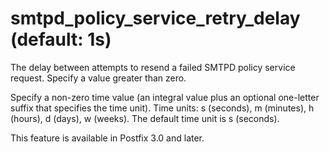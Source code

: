 # smtpd_policy_service_retry_delay (default: 1s)
 The delay between attempts to resend a failed SMTPD policy
service request. Specify a value greater than zero. 


 Specify a non-zero time value (an integral value plus an optional
one-letter suffix that specifies the time unit). Time units: s
(seconds), m (minutes), h (hours), d (days), w (weeks).
The default time unit is s (seconds). 


 This feature is available in Postfix 3.0 and later. 


